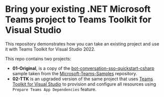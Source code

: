 # Bring your existing .NET Microsoft Teams project to Teams Toolkit for Visual Studio

This repository demonstrates how you can take an existing project and use it with Teams Toolkit for Visual Studio 2022.

This repo contains two projects:

- **01-Original**, is a copy of the [bot-conversation-sso-quickstart-csharp](https://github.com/OfficeDev/Microsoft-Teams-Samples/samples/bot-conversation-sso-quickstart-csharp) sample taken from the [Microsoft-Teams-Samples](https://github.com/OfficeDev/Microsoft-Teams-Samples) repository.
- **02-TTK** is an upgraded version of the same project that uses [Teams Toolkit for Visual Studio](https://learn.microsoft.com/microsoftteams/platform/toolkit/toolkit-v4/teams-toolkit-fundamentals-vs?pivots=visual-studio-v17-7&WT.mc_id=m365-00000-garrytrinder) to provision and configure all resources using `Prepare Teams App Dependencies` feature.
